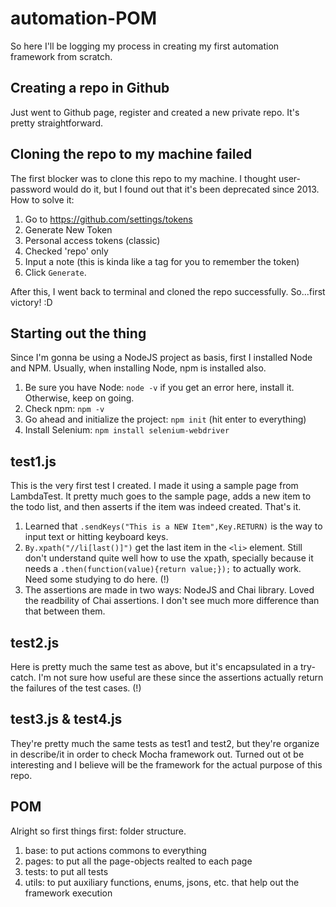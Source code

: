 # automation-POM

So here I'll be logging my process in creating my first automation framework from scratch. 

## Creating a repo in Github

Just went to Github page, register and created a new private repo. It's pretty straightforward.

## Cloning the repo to my machine failed

The first blocker was to clone this repo to my machine. I thought user-password would do it, but I found out that it's been deprecated since 2013. How to solve it:

1. Go to https://github.com/settings/tokens
2. Generate New Token
3. Personal access tokens (classic)
4. Checked 'repo' only
5. Input a note (this is kinda like a tag for you to remember the token)
6. Click `Generate`.

After this, I went back to terminal and cloned the repo successfully. So...first victory! :D

## Starting out the thing

Since I'm gonna be using a NodeJS project as basis, first I installed Node and NPM. Usually, when installing Node, npm is installed also.

1. Be sure you have Node: `node -v` if you get an error here, install it. Otherwise, keep on going.
2. Check npm: `npm -v`
3. Go ahead and initialize the project: `npm init` (hit enter to everything)
4. Install Selenium: `npm install selenium-webdriver`

## test1.js

This is the very first test I created. I made it using a sample page from LambdaTest. It pretty much goes to the sample page, adds a new item to the todo list, and then asserts if the item was indeed created. That's it. 

1. Learned that `.sendKeys("This is a NEW Item",Key.RETURN)` is the way to input text or hitting keyboard keys.
2. `By.xpath("//li[last()]")` get the last item in the `<li>` element. Still don't understand quite well how to use the xpath, specially because it needs a `.then(function(value){return value;});` to actually work. Need some studying to do here. (!)
3. The assertions are made in two ways: NodeJS and Chai library. Loved the readbility of Chai assertions. I don't see much more difference than that between them.

## test2.js

Here is pretty much the same test as above, but it's encapsulated in a try-catch. I'm not sure how useful are these since the assertions actually return the failures of the test cases. (!)

## test3.js & test4.js

They're pretty much the same tests as test1 and test2, but they're organize in describe/it in order to check Mocha framework out. Turned out ot be interesting and I believe will be the framework for the actual purpose of this repo.

## POM 

Alright so first things first: folder structure. 

1. base: to put actions commons to everything 
2. pages: to put all the page-objects realted to each page
3. tests: to put all tests
4. utils: to put auxiliary functions, enums, jsons, etc. that help out the framework execution